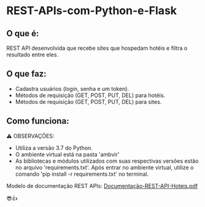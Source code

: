 # REST-APIs-com-Python-e-Flask

## O que é:
REST API desenvolvida que recebe sites que hospedam hotéis e filtra o resultado entre eles.

## O que faz:
+ Cadastra usuários (login, senha e um token).
+ Métodos de requisição (GET, POST, PUT, DEL) para hotéis.
+ Métodos de requisição (GET, POST, PUT, DEL) para sites.

## Como funciona:

⚠️ OBSERVAÇÕES:
+ Utiliza a versão 3.7 do Python.
+ O ambiente virtual está na pasta 'ambvir'
+ As bibliotecas e módulos utilizados com suas respectivas versões estão no arquivo 'requirements.txt'. Após entrar no ambiente virtual, utilize o comando 'pip install -r requirements.txt' no terminal.

Modelo de documentação REST APIs: [Documentação-REST-API-Hoteis.pdf](https://github.com/gabrielmana6/REST-APIs-com-Python-e-Flask/files/8847329/Documentacao.REST.API.Hoteis.pdf)

😎👍

